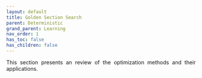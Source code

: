 ```yaml
---
layout: default
title: Golden Section Search
parent: Deterministic
grand_parent: Learning
nav_order: 1
has_toc: false
has_children: false
---
```


<!--Don't delete ths script-->
<script src = "https://polyfill.io/v3/polyfill.min.js?features=es6"></script>
<script id = "MathJax-script" async src="https://cdn.jsdelivr.net/npm/mathjax@3/es5/tex-mml-chtml.js"></script>
<!--Don't delete ths script-->

<p align = "justify">
    This section presents an review of the optimization methods and their applications.
</p>
